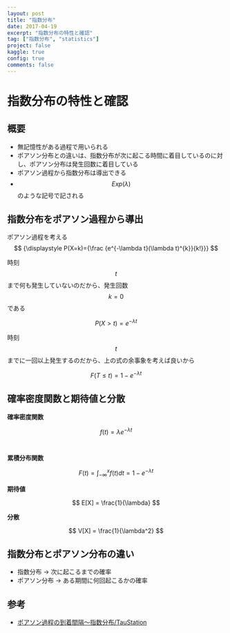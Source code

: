 ```yaml
---
layout: post
title: "指数分布"
date: 2017-04-19
excerpt: "指数分布の特性と確認"
tag: ["指数分布", "statistics"]
project: false
kaggle: true
config: true
comments: false
---
```


# 指数分布の特性と確認

## 概要
 - 無記憶性がある過程で用いられる
 - ポアソン分布との違いは、指数分布が次に起こる時間に着目しているのに対し、ポアソン分布は発生回数に着目している
 - ポアソン過程から指数分布は導出できる
 - $$Exp(\lambda)$$のような記号で記される

## 指数分布をポアソン過程から導出

ポアソン過程を考える
$$
{\displaystyle P(X=k)={\frac {e^{-\lambda t}(\lambda t)^{k}}{k!}}}
$$

時刻$$t$$まで何も発生していないのだから、発生回数$$k=0$$である  

$$
P(X > t) = e^{-\lambda t}
$$

時刻$$t$$までに一回以上発生するのだから、上の式の余事象を考えば良いから

$$
F(T \le t) = 1 - e^{- \lambda t}
$$

## 確率密度関数と期待値と分散

**確率密度関数**  

$$
f(t) = \lambda e^{-\lambda t}
$$　

**累積分布関数**  

$$
F(t) = \int_{-\infty}^{x}f(t)dt = 1 - e^{-\lambda t}
$$

**期待値**  

$$
E[X] = \frac{1}{\lambda}
$$

**分散**  

$$
V[X] = \frac{1}{\lambda^2}
$$


## 指数分布とポアソン分布の違い
 - 指数分布 -> 次に起こるまでの確率
 - ポアソン分布 -> ある期間に何回起こるかの確率
　
## 参考
 - [ポアソン過程の到着間隔～指数分布/TauStation](http://taustation.com/poisson-process-exponential-distribution/)
